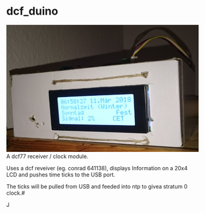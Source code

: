 # dcf_duino
<img src="doc/dcf1.png" alt="example clock" />
A dcf77 receiver / clock module.

Uses a dcf reveiver (eg. conrad 641138), displays Information on a 20x4 LCD
and pushes time ticks to the USB port.

The ticks will be pulled from USB and feeded into ntp to givea stratum 0 clock.#

J
